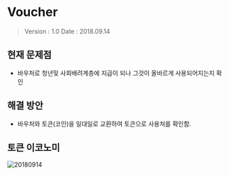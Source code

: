 # Voucher

> Version : 1.0
> Date : 2018.09.14

## 현재 문제점
- 바우처로 청년및 사회배려계층에 지급이 되나
  그것이 올바르게 사용되어지는지 확인

## 해결 방안
- 바우처와 토큰(코인)을 일대일로 교환하여 토큰으로 사용처를 확인함.

## 토큰 이코노미
![20180914](https://user-images.githubusercontent.com/42964972/45545877-7b4ad480-b856-11e8-8d04-a176af66c2ab.jpg)


